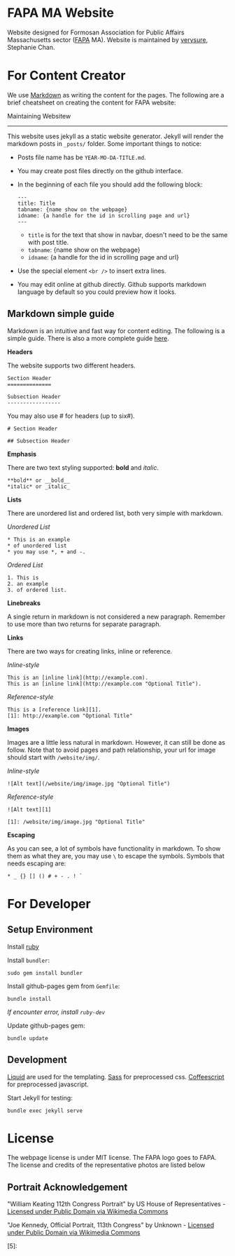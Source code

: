 FAPA MA Website
===============

Website designed for Formosan Association for Public Affairs Massachusetts sector ([FAPA](http://www.fapa.org/) MA). Website is maintained by [verysure](mailto:ttttonywu@gmail.com), Stephanie Chan.


For Content Creator
===================

We use [Markdown][1] as writing the content for the pages. The following are a brief cheatsheet on creating the content for FAPA website:


Maintaining Websitew

-------------------
This website uses jekyll as a static website generator. Jekyll will render the markdown posts in `_posts/` folder. Some important things to notice:

-   Posts file name has be `YEAR-MO-DA-TITLE.md`.
-   You may create post files directly on the github interface.
-   In the beginning of each file you should add the following block:

        ---
        title: Title
        tabname: {name show on the webpage}
        idname: {a handle for the id in scrolling page and url}
        ---

    - `title` is for the text that show in navbar, doesn't need to be the same with post title.
    - `tabname`: {name show on the webpage}
    - `idname`: {a handle for the id in scrolling page and url}
-   Use the special element `<br />` to insert extra lines.
-   You may edit online at github directly. Github supports markdown language by default so you could preview how it looks.


Markdown simple guide
---------------------
Markdown is an intuitive and fast way for content editing. The following is a simple guide. There is also a more complete guide [here][1].

**Headers**

The website supports two different headers.

    Section Header
    ==============

    Subsection Header
    -----------------

You may also use # for headers (up to six#).

    # Section Header

    ## Subsection Header



**Emphasis**

There are two text styling supported: **bold** and *italic*.

    **bold** or __bold__
    *italic* or _italic_


**Lists**

There are unordered list and ordered list, both very simple with markdown.

*Unordered List*

    * This is an example
    * of unordered list
    * you may use *, + and -.

*Ordered List*

    1. This is
    2. an example
    3. of ordered list.




**Linebreaks**

A single return in markdown is not considered a new paragraph. Remember to use more than two returns for separate paragraph.



**Links**

There are two ways for creating links, inline or reference.

*Inline-style*

    This is an [inline link](http://example.com).
    This is an [inline link](http://example.com "Optional Title").

*Reference-style*

    This is a [reference link][1].
    [1]: http://example.com "Optional Title"



**Images**

Images are a little less natural in markdown. However, it can still be done as follow. Note that to avoid pages and path relationship, your url for image should start with `/website/img/`.

*Inline-style*

    ![Alt text](/website/img/image.jpg "Optional Title")

*Reference-style*

    ![Alt text][1]

    [1]: /website/img/image.jpg "Optional Title"



**Escaping**

As you can see, a lot of symbols have functionality in markdown. To show them as what they are, you may use `\` to escape the symbols. Symbols that needs escaping are:

    * _ {} [] () # + - . ! `





For Developer
=============

Setup Environment
-----------------

Install [ruby](https://www.ruby-lang.org/en/downloads/)

Install `bundler`:

    sudo gem install bundler

Install github-pages gem from `Gemfile`:

    bundle install

*If encounter error, install `ruby-dev`*

Update github-pages gem:

    bundle update


Development
-----------

[Liquid][4] are used for the templating. [Sass][2] for preprocessed css. [Coffeescript][3] for preprocessed javascript.

Start Jekyll for testing:

    bundle exec jekyll serve


[1]: http://daringfireball.net/projects/markdown/syntax
[2]: http://sass-lang.com/
[3]: http://coffeescript.org/
[4]: http://liquidmarkup.org/



License
=======

The webpage license is under MIT license. The FAPA logo goes to FAPA. The license and credits of the representative photos are listed below

Portrait Acknowledgement
------------------------

"William Keating 112th Congress Portrait" by US House of Representatives - [Licensed under Public Domain via Wikimedia Commons](https://commons.wikimedia.org/wiki/File:William_Keating_112th_Congress_Portrait.jpg#/media/File:William_Keating_112th_Congress_Portrait.jpg)

"Joe Kennedy, Official Portrait, 113th Congress" by Unknown - [Licensed under Public Domain via Wikimedia Commons](https://commons.wikimedia.org/wiki/File:Joe_Kennedy,_Official_Portrait,_113th_Congress.jpg#/media/File:Joe_Kennedy,_Official_Portrait,_113th_Congress.jpg)

[5]:

